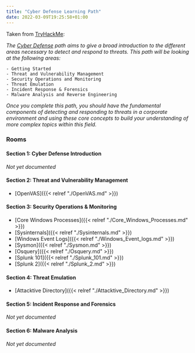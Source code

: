 ```yaml
---
title: "Cyber Defense Learning Path"
date: 2022-03-09T19:25:58+01:00
---
```


Taken from [TryHackMe](https://tryhackme.com/):

_The [Cyber Defense](https://tryhackme.com/path-action/blueteam/join) path aims to give a broad introduction to the different areas necessary to detect and respond to threats. This path will be looking at the following areas:_

    - Getting Started
    - Threat and Vulnerability Management
    - Security Operations and Monitoring
    - Threat Emulation
    - Incident Response & Forensics
    - Malware Analysis and Reverse Engineering

_Once you complete this path, you should have the fundamental components of detecting and responding to threats in a corporate environment and using these core concepts to build your understanding of more complex topics within this field._

### Rooms

#### Section 1: Cyber Defense Introduction

_Not yet documented_

#### Section 2: Threat and Vulnerability Management

- [OpenVAS]({{< relref "./OpenVAS.md" >}})

#### Section 3: Security Operations & Monitoring

- [Core Windows Processes]({{< relref "./Core_Windows_Processes.md" >}})
- [Sysinternals]({{< relref "./Sysinternals.md" >}})
- [Windows Event Logs]({{< relref "./Windows_Event_logs.md" >}})
- [Sysmon]({{< relref "./Sysmon.md" >}})
- [Osquery]({{< relref "./Osquery.md" >}})
- [Splunk 101]({{< relref "./Splunk_101.md" >}})
- [Splunk 2]({{< relref "./Splunk_2.md" >}})

#### Section 4: Threat Emulation

- [Attacktive Directory]({{< relref "./Attacktive_Directory.md" >}})

#### Section 5: Incident Response and Forensics

_Not yet documented_

#### Section 6: Malware Analysis

_Not yet documented_
